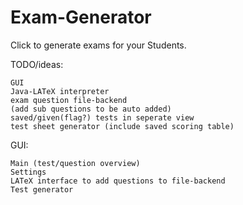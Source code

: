 # Exam-Generator
Click to generate exams for your Students.

TODO/ideas:

    GUI
    Java-LATeX interpreter
    exam question file-backend
    (add sub questions to be auto added)
    saved/given(flag?) tests in seperate view
    test sheet generator (include saved scoring table)
  
GUI:

    Main (test/question overview)
    Settings
    LATeX interface to add questions to file-backend
    Test generator
